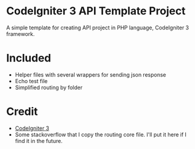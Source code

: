 # CodeIgniter 3 API Template Project

A simple template for creating API project in PHP language, CodeIgniter 3 framework.

# Included

- Helper files with several wrappers for sending json response
- Echo test file
- Simplified routing by folder

# Credit

- [CodeIgniter 3](https://codeigniter.com/download)
- Some stackoverflow that I copy the routing core file. I'll put it here if I find it in the future.
